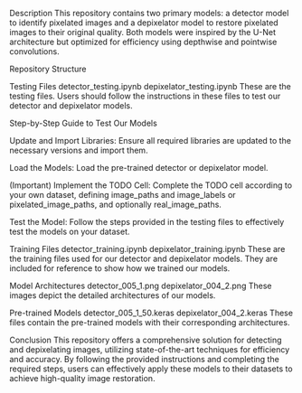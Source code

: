 Description
This repository contains two primary models: a detector model to identify pixelated images and a depixelator model to restore pixelated images to their original quality. Both models were inspired by the U-Net architecture but optimized for efficiency using depthwise and pointwise convolutions.

Repository Structure


Testing Files
detector_testing.ipynb
depixelator_testing.ipynb
These are the testing files. Users should follow the instructions in these files to test our detector and depixelator models.

Step-by-Step Guide to Test Our Models

Update and Import Libraries: Ensure all required libraries are updated to the necessary versions and import them.

Load the Models: Load the pre-trained detector or depixelator model.

(Important) Implement the TODO Cell: Complete the TODO cell according to your own dataset, defining image_paths and image_labels or pixelated_image_paths, and optionally real_image_paths.

Test the Model: Follow the steps provided in the testing files to effectively test the models on your dataset.

Training Files
detector_training.ipynb
depixelator_training.ipynb
These are the training files used for our detector and depixelator models. They are included for reference to show how we trained our models.

Model Architectures
detector_005_1.png
depixelator_004_2.png
These images depict the detailed architectures of our models.

Pre-trained Models
detector_005_1_50.keras
depixelator_004_2.keras
These files contain the pre-trained models with their corresponding architectures.


Conclusion
This repository offers a comprehensive solution for detecting and depixelating images, utilizing state-of-the-art techniques for efficiency and accuracy. By following the provided instructions and completing the required steps, users can effectively apply these models to their datasets to achieve high-quality image restoration.

